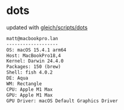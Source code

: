 # dots

updated with [gleich/scripts/dots](https://github.com/gleich/scripts/tree/main/dots)

```txt
matt@macbookpro.lan 
------------------- 
OS: macOS 15.4.1 arm64 
Host: MacBookPro18,4 
Kernel: Darwin 24.4.0 
Packages: 150 (brew) 
Shell: fish 4.0.2 
DE: Aqua 
WM: Rectangle 
CPU: Apple M1 Max 
GPU: Apple M1 Max 
GPU Driver: macOS Default Graphics Driver
```